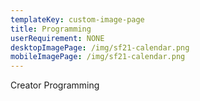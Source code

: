```yaml
---
templateKey: custom-image-page
title: Programming
userRequirement: NONE
desktopImagePage: /img/sf21-calendar.png
mobileImagePage: /img/sf21-calendar.png
---
```

Creator Programming